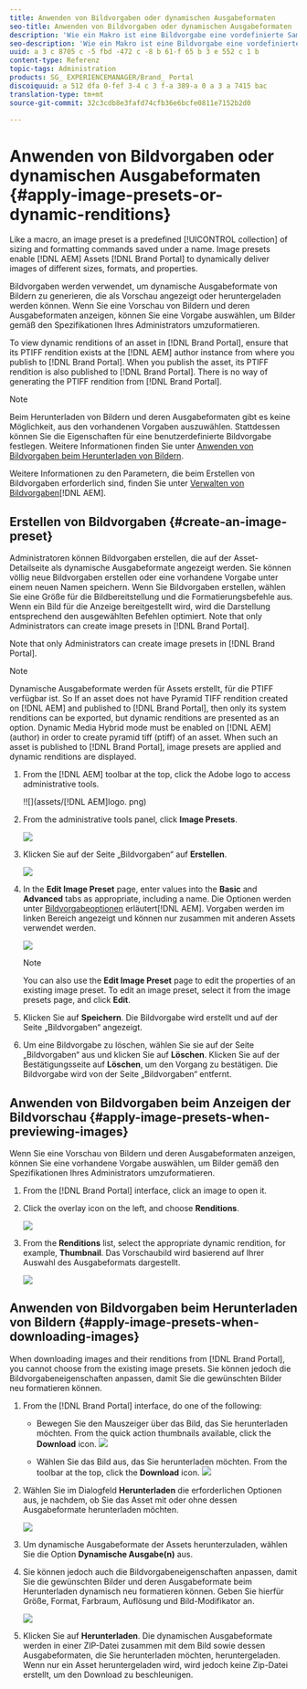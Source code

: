 ```yaml
---
title: Anwenden von Bildvorgaben oder dynamischen Ausgabeformaten
seo-title: Anwenden von Bildvorgaben oder dynamischen Ausgabeformaten
description: 'Wie ein Makro ist eine Bildvorgabe eine vordefinierte Sammlung aus Größenangaben und Formatierungsbefehlen, die unter einem Namen gespeichert wird. Mithilfe von Bildvorgaben kann AEM Assets Brand Portal Bilder in unterschiedlichen Größen, Formaten und Eigenschaften dynamisch liefern. '
seo-description: 'Wie ein Makro ist eine Bildvorgabe eine vordefinierte Sammlung aus Größenangaben und Formatierungsbefehlen, die unter einem Namen gespeichert wird. Mithilfe von Bildvorgaben kann AEM Assets Brand Portal Bilder in unterschiedlichen Größen, Formaten und Eigenschaften dynamisch liefern. '
uuid: a 3 c 8705 c -5 fbd -472 c -8 b 61-f 65 b 3 e 552 c 1 b
content-type: Referenz
topic-tags: Administration
products: SG_ EXPERIENCEMANAGER/Brand_ Portal
discoiquuid: a 512 dfa 0-fef 3-4 c 3 f-a 389-a 0 a 3 a 7415 bac
translation-type: tm+mt
source-git-commit: 32c3cdb8e3fafd74cfb36e6bcfe0811e7152b2d0

---
```



# Anwenden von Bildvorgaben oder dynamischen Ausgabeformaten {#apply-image-presets-or-dynamic-renditions}

Like a macro, an image preset is a predefined [!UICONTROL collection] of sizing and formatting commands saved under a name. Image presets enable [!DNL AEM] Assets [!DNL Brand Portal] to dynamically deliver images of different sizes, formats, and properties.

Bildvorgaben werden verwendet, um dynamische Ausgabeformate von Bildern zu generieren, die als Vorschau angezeigt oder heruntergeladen werden können. Wenn Sie eine Vorschau von Bildern und deren Ausgabeformaten anzeigen, können Sie eine Vorgabe auswählen, um Bilder gemäß den Spezifikationen Ihres Administrators umzuformatieren.

To view dynamic renditions of an asset in [!DNL Brand Portal], ensure that its PTIFF rendition exists at the [!DNL AEM] author instance from where you publish to [!DNL Brand Portal]. When you publish the asset, its PTIFF rendition is also published to [!DNL Brand Portal]. There is no way of generating the PTIFF rendition from [!DNL Brand Portal].

>[!NOTE]
>
>Beim Herunterladen von Bildern und deren Ausgabeformaten gibt es keine Möglichkeit, aus den vorhandenen Vorgaben auszuwählen. Stattdessen können Sie die Eigenschaften für eine benutzerdefinierte Bildvorgabe festlegen. Weitere Informationen finden Sie unter [Anwenden von Bildvorgaben beim Herunterladen von Bildern](../using/brand-portal-image-presets.md#main-pars-text-1403412644).

Weitere Informationen zu den Parametern, die beim Erstellen von Bildvorgaben erforderlich sind, finden Sie unter [Verwalten von Bildvorgaben](https://docs.adobe.com/docs/en//6-0/administer/integration/dynamic-media/image-presets.html)[!DNL AEM].

## Erstellen von Bildvorgaben {#create-an-image-preset}

Administratoren können Bildvorgaben erstellen, die auf der Asset-Detailseite als dynamische Ausgabeformate angezeigt werden. Sie können völlig neue Bildvorgaben erstellen oder eine vorhandene Vorgabe unter einem neuen Namen speichern. Wenn Sie Bildvorgaben erstellen, wählen Sie eine Größe für die Bildbereitstellung und die Formatierungsbefehle aus. Wenn ein Bild für die Anzeige bereitgestellt wird, wird die Darstellung entsprechend den ausgewählten Befehlen optimiert.
Note that only Administrators can create image presets in [!DNL Brand Portal].

Note that only Administrators can create image presets in [!DNL Brand Portal].

>[!NOTE]
>
>Dynamische Ausgabeformate werden für Assets erstellt, für die PTIFF verfügbar ist. So If an asset does not have Pyramid TIFF rendition created on [!DNL AEM] and published to [!DNL Brand Portal], then only its system renditions can be exported, but dynamic renditions are presented as an option.
Dynamic Media Hybrid mode must be enabled on [!DNL AEM] (author) in order to create pyramid tiff (ptiff) of an asset. When such an asset is published to [!DNL Brand Portal], image presets are applied and dynamic renditions are displayed.

1. From the [!DNL AEM] toolbar at the top, click the Adobe logo to access administrative tools.

   !![](assets/[!DNL AEM]logo. png)

2. From the administrative tools panel, click **Image Presets**.

   ![](assets/admin-tools-panel-4.png)

3. Klicken Sie auf der Seite „Bildvorgaben“ auf **Erstellen**.

   ![](assets/image_preset_homepage.png)

4. In the **Edit Image Preset** page, enter values into the **Basic** and **Advanced** tabs as appropriate, including a name. Die Optionen werden unter [Bildvorgabeoptionen](https://docs.adobe.com/docs/en//6-0/administer/integration/dynamic-media/image-presets.html#Image%20preset%20options) erläutert[!DNL AEM]. Vorgaben werden im linken Bereich angezeigt und können nur zusammen mit anderen Assets verwendet werden.

   ![](assets/image_preset_create.png)

   >[!NOTE]
   >
   >You can also use the **Edit Image Preset** page to edit the properties of an existing image preset. To edit an image preset, select it from the image presets page, and click **Edit**.

5. Klicken Sie auf **Speichern**. Die Bildvorgabe wird erstellt und auf der Seite „Bildvorgaben“ angezeigt.
6. Um eine Bildvorgabe zu löschen, wählen Sie sie auf der Seite „Bildvorgaben“ aus und klicken Sie auf **Löschen**. Klicken Sie auf der Bestätigungsseite auf **Löschen**, um den Vorgang zu bestätigen. Die Bildvorgabe wird von der Seite „Bildvorgaben“ entfernt.

## Anwenden von Bildvorgaben beim Anzeigen der Bildvorschau  {#apply-image-presets-when-previewing-images}

Wenn Sie eine Vorschau von Bildern und deren Ausgabeformaten anzeigen, können Sie eine vorhandene Vorgabe auswählen, um Bilder gemäß den Spezifikationen Ihres Administrators umzuformatieren.

1. From the [!DNL Brand Portal] interface, click an image to open it.
2. Click the overlay icon on the left, and choose **Renditions**.

   ![](assets/image-preset-previewrenditions.png)

3. From the **Renditions** list, select the appropriate dynamic rendition, for example, **Thumbnail**. Das Vorschaubild wird basierend auf Ihrer Auswahl des Ausgabeformats dargestellt.

   ![](assets/image-preset-previewrenditionthumbnail.png)

## Anwenden von Bildvorgaben beim Herunterladen von Bildern {#apply-image-presets-when-downloading-images}

When downloading images and their renditions from [!DNL Brand Portal], you cannot choose from the existing image presets. Sie können jedoch die Bildvorgabeneigenschaften anpassen, damit Sie die gewünschten Bilder neu formatieren können.

1. From the [!DNL Brand Portal] interface, do one of the following:

   * Bewegen Sie den Mauszeiger über das Bild, das Sie herunterladen möchten. From the quick action thumbnails available, click the **Download** icon.
   ![](assets/downloadsingleasset.png)

   * Wählen Sie das Bild aus, das Sie herunterladen möchten. From the toolbar at the top, click the **Download** icon.
   ![](assets/downloadassets.png)

2. Wählen Sie im Dialogfeld **Herunterladen** die erforderlichen Optionen aus, je nachdem, ob Sie das Asset mit oder ohne dessen Ausgabeformate herunterladen möchten.

   ![](assets/donload-assets-dialog.png)

3. Um dynamische Ausgabeformate der Assets herunterzuladen, wählen Sie die Option **Dynamische Ausgabe(n)** aus.
4. Sie können jedoch auch die Bildvorgabeneigenschaften anpassen, damit Sie die gewünschten Bilder und deren Ausgabeformate beim Herunterladen dynamisch neu formatieren können. Geben Sie hierfür Größe, Format, Farbraum, Auflösung und Bild-Modifikator an.

   ![](assets/dynamicrenditions.png)

5. Klicken Sie auf **Herunterladen**. Die dynamischen Ausgabeformate werden in einer ZIP-Datei zusammen mit dem Bild sowie dessen Ausgabeformaten, die Sie herunterladen möchten, heruntergeladen. Wenn nur ein Asset heruntergeladen wird, wird jedoch keine Zip-Datei erstellt, um den Download zu beschleunigen.
